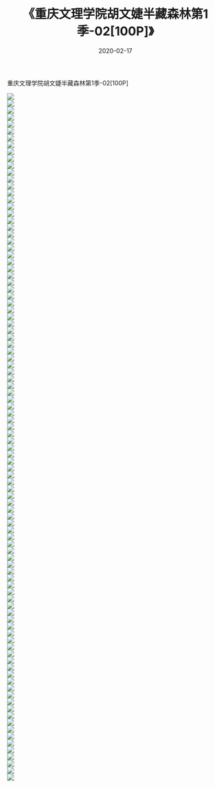 ﻿---
layout: post
title:  《重庆文理学院胡文婕半藏森林第1季-02[100P]》
date:   2020-02-17
img: http://img.660000.xyz/Sharelink/唯美/2020/重庆文理学院胡文婕半藏森林第1季-02[100P]/000.jpg
categories: [美女, 清纯, 唯美]
---

重庆文理学院胡文婕半藏森林第1季-02[100P]

  ![](http://img.660000.xyz/Sharelink/唯美/2020/重庆文理学院胡文婕半藏森林第1季-02[100P]/001.jpg) <br> ![](http://img.660000.xyz/Sharelink/唯美/2020/重庆文理学院胡文婕半藏森林第1季-02[100P]/002.jpg) <br> ![](http://img.660000.xyz/Sharelink/唯美/2020/重庆文理学院胡文婕半藏森林第1季-02[100P]/003.jpg) <br> ![](http://img.660000.xyz/Sharelink/唯美/2020/重庆文理学院胡文婕半藏森林第1季-02[100P]/004.jpg) <br> ![](http://img.660000.xyz/Sharelink/唯美/2020/重庆文理学院胡文婕半藏森林第1季-02[100P]/005.jpg) <br> ![](http://img.660000.xyz/Sharelink/唯美/2020/重庆文理学院胡文婕半藏森林第1季-02[100P]/006.jpg) <br> ![](http://img.660000.xyz/Sharelink/唯美/2020/重庆文理学院胡文婕半藏森林第1季-02[100P]/007.jpg) <br> ![](http://img.660000.xyz/Sharelink/唯美/2020/重庆文理学院胡文婕半藏森林第1季-02[100P]/008.jpg) <br> ![](http://img.660000.xyz/Sharelink/唯美/2020/重庆文理学院胡文婕半藏森林第1季-02[100P]/009.jpg) <br> ![](http://img.660000.xyz/Sharelink/唯美/2020/重庆文理学院胡文婕半藏森林第1季-02[100P]/010.jpg) <br> ![](http://img.660000.xyz/Sharelink/唯美/2020/重庆文理学院胡文婕半藏森林第1季-02[100P]/011.jpg) <br> ![](http://img.660000.xyz/Sharelink/唯美/2020/重庆文理学院胡文婕半藏森林第1季-02[100P]/012.jpg) <br> ![](http://img.660000.xyz/Sharelink/唯美/2020/重庆文理学院胡文婕半藏森林第1季-02[100P]/013.jpg) <br> ![](http://img.660000.xyz/Sharelink/唯美/2020/重庆文理学院胡文婕半藏森林第1季-02[100P]/014.jpg) <br> ![](http://img.660000.xyz/Sharelink/唯美/2020/重庆文理学院胡文婕半藏森林第1季-02[100P]/015.jpg) <br> ![](http://img.660000.xyz/Sharelink/唯美/2020/重庆文理学院胡文婕半藏森林第1季-02[100P]/016.jpg) <br> ![](http://img.660000.xyz/Sharelink/唯美/2020/重庆文理学院胡文婕半藏森林第1季-02[100P]/017.jpg) <br> ![](http://img.660000.xyz/Sharelink/唯美/2020/重庆文理学院胡文婕半藏森林第1季-02[100P]/018.jpg) <br> ![](http://img.660000.xyz/Sharelink/唯美/2020/重庆文理学院胡文婕半藏森林第1季-02[100P]/019.jpg) <br> ![](http://img.660000.xyz/Sharelink/唯美/2020/重庆文理学院胡文婕半藏森林第1季-02[100P]/020.jpg) <br> ![](http://img.660000.xyz/Sharelink/唯美/2020/重庆文理学院胡文婕半藏森林第1季-02[100P]/021.jpg) <br> ![](http://img.660000.xyz/Sharelink/唯美/2020/重庆文理学院胡文婕半藏森林第1季-02[100P]/022.jpg) <br> ![](http://img.660000.xyz/Sharelink/唯美/2020/重庆文理学院胡文婕半藏森林第1季-02[100P]/023.jpg) <br> ![](http://img.660000.xyz/Sharelink/唯美/2020/重庆文理学院胡文婕半藏森林第1季-02[100P]/024.jpg) <br> ![](http://img.660000.xyz/Sharelink/唯美/2020/重庆文理学院胡文婕半藏森林第1季-02[100P]/025.jpg) <br> ![](http://img.660000.xyz/Sharelink/唯美/2020/重庆文理学院胡文婕半藏森林第1季-02[100P]/026.jpg) <br> ![](http://img.660000.xyz/Sharelink/唯美/2020/重庆文理学院胡文婕半藏森林第1季-02[100P]/027.jpg) <br> ![](http://img.660000.xyz/Sharelink/唯美/2020/重庆文理学院胡文婕半藏森林第1季-02[100P]/028.jpg) <br> ![](http://img.660000.xyz/Sharelink/唯美/2020/重庆文理学院胡文婕半藏森林第1季-02[100P]/029.jpg) <br> ![](http://img.660000.xyz/Sharelink/唯美/2020/重庆文理学院胡文婕半藏森林第1季-02[100P]/030.jpg) <br> ![](http://img.660000.xyz/Sharelink/唯美/2020/重庆文理学院胡文婕半藏森林第1季-02[100P]/031.jpg) <br> ![](http://img.660000.xyz/Sharelink/唯美/2020/重庆文理学院胡文婕半藏森林第1季-02[100P]/032.jpg) <br> ![](http://img.660000.xyz/Sharelink/唯美/2020/重庆文理学院胡文婕半藏森林第1季-02[100P]/033.jpg) <br> ![](http://img.660000.xyz/Sharelink/唯美/2020/重庆文理学院胡文婕半藏森林第1季-02[100P]/034.jpg) <br> ![](http://img.660000.xyz/Sharelink/唯美/2020/重庆文理学院胡文婕半藏森林第1季-02[100P]/035.jpg) <br> ![](http://img.660000.xyz/Sharelink/唯美/2020/重庆文理学院胡文婕半藏森林第1季-02[100P]/036.jpg) <br> ![](http://img.660000.xyz/Sharelink/唯美/2020/重庆文理学院胡文婕半藏森林第1季-02[100P]/037.jpg) <br> ![](http://img.660000.xyz/Sharelink/唯美/2020/重庆文理学院胡文婕半藏森林第1季-02[100P]/038.jpg) <br> ![](http://img.660000.xyz/Sharelink/唯美/2020/重庆文理学院胡文婕半藏森林第1季-02[100P]/039.jpg) <br> ![](http://img.660000.xyz/Sharelink/唯美/2020/重庆文理学院胡文婕半藏森林第1季-02[100P]/040.jpg) <br> ![](http://img.660000.xyz/Sharelink/唯美/2020/重庆文理学院胡文婕半藏森林第1季-02[100P]/041.jpg) <br> ![](http://img.660000.xyz/Sharelink/唯美/2020/重庆文理学院胡文婕半藏森林第1季-02[100P]/042.jpg) <br> ![](http://img.660000.xyz/Sharelink/唯美/2020/重庆文理学院胡文婕半藏森林第1季-02[100P]/043.jpg) <br> ![](http://img.660000.xyz/Sharelink/唯美/2020/重庆文理学院胡文婕半藏森林第1季-02[100P]/044.jpg) <br> ![](http://img.660000.xyz/Sharelink/唯美/2020/重庆文理学院胡文婕半藏森林第1季-02[100P]/045.jpg) <br> ![](http://img.660000.xyz/Sharelink/唯美/2020/重庆文理学院胡文婕半藏森林第1季-02[100P]/046.jpg) <br> ![](http://img.660000.xyz/Sharelink/唯美/2020/重庆文理学院胡文婕半藏森林第1季-02[100P]/047.jpg) <br> ![](http://img.660000.xyz/Sharelink/唯美/2020/重庆文理学院胡文婕半藏森林第1季-02[100P]/048.jpg) <br> ![](http://img.660000.xyz/Sharelink/唯美/2020/重庆文理学院胡文婕半藏森林第1季-02[100P]/049.jpg) <br> ![](http://img.660000.xyz/Sharelink/唯美/2020/重庆文理学院胡文婕半藏森林第1季-02[100P]/050.jpg) <br> ![](http://img.660000.xyz/Sharelink/唯美/2020/重庆文理学院胡文婕半藏森林第1季-02[100P]/051.jpg) <br> ![](http://img.660000.xyz/Sharelink/唯美/2020/重庆文理学院胡文婕半藏森林第1季-02[100P]/052.jpg) <br> ![](http://img.660000.xyz/Sharelink/唯美/2020/重庆文理学院胡文婕半藏森林第1季-02[100P]/053.jpg) <br> ![](http://img.660000.xyz/Sharelink/唯美/2020/重庆文理学院胡文婕半藏森林第1季-02[100P]/054.jpg) <br> ![](http://img.660000.xyz/Sharelink/唯美/2020/重庆文理学院胡文婕半藏森林第1季-02[100P]/055.jpg) <br> ![](http://img.660000.xyz/Sharelink/唯美/2020/重庆文理学院胡文婕半藏森林第1季-02[100P]/056.jpg) <br> ![](http://img.660000.xyz/Sharelink/唯美/2020/重庆文理学院胡文婕半藏森林第1季-02[100P]/057.jpg) <br> ![](http://img.660000.xyz/Sharelink/唯美/2020/重庆文理学院胡文婕半藏森林第1季-02[100P]/058.jpg) <br> ![](http://img.660000.xyz/Sharelink/唯美/2020/重庆文理学院胡文婕半藏森林第1季-02[100P]/059.jpg) <br> ![](http://img.660000.xyz/Sharelink/唯美/2020/重庆文理学院胡文婕半藏森林第1季-02[100P]/060.jpg) <br> ![](http://img.660000.xyz/Sharelink/唯美/2020/重庆文理学院胡文婕半藏森林第1季-02[100P]/061.jpg) <br> ![](http://img.660000.xyz/Sharelink/唯美/2020/重庆文理学院胡文婕半藏森林第1季-02[100P]/062.jpg) <br> ![](http://img.660000.xyz/Sharelink/唯美/2020/重庆文理学院胡文婕半藏森林第1季-02[100P]/063.jpg) <br> ![](http://img.660000.xyz/Sharelink/唯美/2020/重庆文理学院胡文婕半藏森林第1季-02[100P]/064.jpg) <br> ![](http://img.660000.xyz/Sharelink/唯美/2020/重庆文理学院胡文婕半藏森林第1季-02[100P]/065.jpg) <br> ![](http://img.660000.xyz/Sharelink/唯美/2020/重庆文理学院胡文婕半藏森林第1季-02[100P]/066.jpg) <br> ![](http://img.660000.xyz/Sharelink/唯美/2020/重庆文理学院胡文婕半藏森林第1季-02[100P]/067.jpg) <br> ![](http://img.660000.xyz/Sharelink/唯美/2020/重庆文理学院胡文婕半藏森林第1季-02[100P]/068.jpg) <br> ![](http://img.660000.xyz/Sharelink/唯美/2020/重庆文理学院胡文婕半藏森林第1季-02[100P]/069.jpg) <br> ![](http://img.660000.xyz/Sharelink/唯美/2020/重庆文理学院胡文婕半藏森林第1季-02[100P]/070.jpg) <br> ![](http://img.660000.xyz/Sharelink/唯美/2020/重庆文理学院胡文婕半藏森林第1季-02[100P]/071.jpg) <br> ![](http://img.660000.xyz/Sharelink/唯美/2020/重庆文理学院胡文婕半藏森林第1季-02[100P]/072.jpg) <br> ![](http://img.660000.xyz/Sharelink/唯美/2020/重庆文理学院胡文婕半藏森林第1季-02[100P]/073.jpg) <br> ![](http://img.660000.xyz/Sharelink/唯美/2020/重庆文理学院胡文婕半藏森林第1季-02[100P]/074.jpg) <br> ![](http://img.660000.xyz/Sharelink/唯美/2020/重庆文理学院胡文婕半藏森林第1季-02[100P]/075.jpg) <br> ![](http://img.660000.xyz/Sharelink/唯美/2020/重庆文理学院胡文婕半藏森林第1季-02[100P]/076.jpg) <br> ![](http://img.660000.xyz/Sharelink/唯美/2020/重庆文理学院胡文婕半藏森林第1季-02[100P]/077.jpg) <br> ![](http://img.660000.xyz/Sharelink/唯美/2020/重庆文理学院胡文婕半藏森林第1季-02[100P]/078.jpg) <br> ![](http://img.660000.xyz/Sharelink/唯美/2020/重庆文理学院胡文婕半藏森林第1季-02[100P]/079.jpg) <br> ![](http://img.660000.xyz/Sharelink/唯美/2020/重庆文理学院胡文婕半藏森林第1季-02[100P]/080.jpg) <br> ![](http://img.660000.xyz/Sharelink/唯美/2020/重庆文理学院胡文婕半藏森林第1季-02[100P]/081.jpg) <br> ![](http://img.660000.xyz/Sharelink/唯美/2020/重庆文理学院胡文婕半藏森林第1季-02[100P]/082.jpg) <br> ![](http://img.660000.xyz/Sharelink/唯美/2020/重庆文理学院胡文婕半藏森林第1季-02[100P]/083.jpg) <br> ![](http://img.660000.xyz/Sharelink/唯美/2020/重庆文理学院胡文婕半藏森林第1季-02[100P]/084.jpg) <br> ![](http://img.660000.xyz/Sharelink/唯美/2020/重庆文理学院胡文婕半藏森林第1季-02[100P]/085.jpg) <br> ![](http://img.660000.xyz/Sharelink/唯美/2020/重庆文理学院胡文婕半藏森林第1季-02[100P]/086.jpg) <br> ![](http://img.660000.xyz/Sharelink/唯美/2020/重庆文理学院胡文婕半藏森林第1季-02[100P]/087.jpg) <br> ![](http://img.660000.xyz/Sharelink/唯美/2020/重庆文理学院胡文婕半藏森林第1季-02[100P]/088.jpg) <br> ![](http://img.660000.xyz/Sharelink/唯美/2020/重庆文理学院胡文婕半藏森林第1季-02[100P]/089.jpg) <br> ![](http://img.660000.xyz/Sharelink/唯美/2020/重庆文理学院胡文婕半藏森林第1季-02[100P]/090.jpg) <br> ![](http://img.660000.xyz/Sharelink/唯美/2020/重庆文理学院胡文婕半藏森林第1季-02[100P]/091.jpg) <br> ![](http://img.660000.xyz/Sharelink/唯美/2020/重庆文理学院胡文婕半藏森林第1季-02[100P]/092.jpg) <br> ![](http://img.660000.xyz/Sharelink/唯美/2020/重庆文理学院胡文婕半藏森林第1季-02[100P]/093.jpg) <br> ![](http://img.660000.xyz/Sharelink/唯美/2020/重庆文理学院胡文婕半藏森林第1季-02[100P]/094.jpg) <br> ![](http://img.660000.xyz/Sharelink/唯美/2020/重庆文理学院胡文婕半藏森林第1季-02[100P]/095.jpg) <br> ![](http://img.660000.xyz/Sharelink/唯美/2020/重庆文理学院胡文婕半藏森林第1季-02[100P]/096.jpg) <br> ![](http://img.660000.xyz/Sharelink/唯美/2020/重庆文理学院胡文婕半藏森林第1季-02[100P]/097.jpg) <br> ![](http://img.660000.xyz/Sharelink/唯美/2020/重庆文理学院胡文婕半藏森林第1季-02[100P]/098.jpg) <br> ![](http://img.660000.xyz/Sharelink/唯美/2020/重庆文理学院胡文婕半藏森林第1季-02[100P]/099.jpg) <br> ![](http://img.660000.xyz/Sharelink/唯美/2020/重庆文理学院胡文婕半藏森林第1季-02[100P]/100.jpg) <br>